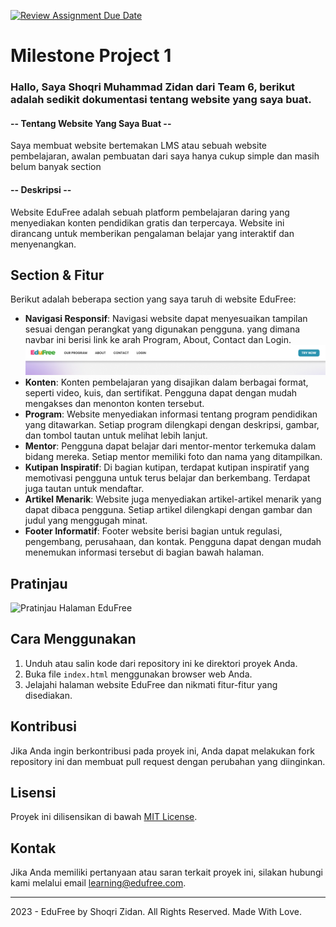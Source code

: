 [![Review Assignment Due Date](https://classroom.github.com/assets/deadline-readme-button-24ddc0f5d75046c5622901739e7c5dd533143b0c8e959d652212380cedb1ea36.svg)](https://classroom.github.com/a/f6dTnkNL)
# Milestone Project 1 
### Hallo, Saya Shoqri Muhammad Zidan dari Team 6, berikut adalah sedikit dokumentasi tentang website yang saya buat.

#### -- Tentang Website Yang Saya Buat --
Saya membuat website bertemakan LMS atau sebuah website pembelajaran, awalan pembuatan dari saya hanya cukup simple dan masih belum banyak section
#### -- Deskripsi --
Website EduFree adalah sebuah platform pembelajaran daring yang menyediakan konten pendidikan gratis dan terpercaya. Website ini dirancang untuk memberikan pengalaman belajar yang interaktif dan menyenangkan.

## Section & Fitur
Berikut adalah beberapa section yang saya taruh di website EduFree:

- **Navigasi Responsif**: Navigasi website dapat menyesuaikan tampilan sesuai dengan perangkat yang digunakan pengguna. yang dimana navbar ini berisi link ke arah Program, About, Contact dan Login.
  ![Navbar](Documentation/Nav.png)
- **Konten**: Konten pembelajaran yang disajikan dalam berbagai format, seperti video, kuis, dan sertifikat. Pengguna dapat dengan mudah mengakses dan menonton konten tersebut.
- **Program**: Website menyediakan informasi tentang program pendidikan yang ditawarkan. Setiap program dilengkapi dengan deskripsi, gambar, dan tombol tautan untuk melihat lebih lanjut.
- **Mentor**: Pengguna dapat belajar dari mentor-mentor terkemuka dalam bidang mereka. Setiap mentor memiliki foto dan nama yang ditampilkan.
- **Kutipan Inspiratif**: Di bagian kutipan, terdapat kutipan inspiratif yang memotivasi pengguna untuk terus belajar dan berkembang. Terdapat juga tautan untuk mendaftar.
- **Artikel Menarik**: Website juga menyediakan artikel-artikel menarik yang dapat dibaca pengguna. Setiap artikel dilengkapi dengan gambar dan judul yang menggugah minat.
- **Footer Informatif**: Footer website berisi bagian untuk regulasi, pengembang, perusahaan, dan kontak. Pengguna dapat dengan mudah menemukan informasi tersebut di bagian bawah halaman.

## Pratinjau

![Pratinjau Halaman EduFree](preview.png)

## Cara Menggunakan

1. Unduh atau salin kode dari repository ini ke direktori proyek Anda.
2. Buka file `index.html` menggunakan browser web Anda.
3. Jelajahi halaman website EduFree dan nikmati fitur-fitur yang disediakan.

## Kontribusi

Jika Anda ingin berkontribusi pada proyek ini, Anda dapat melakukan fork repository ini dan membuat pull request dengan perubahan yang diinginkan.

## Lisensi

Proyek ini dilisensikan di bawah [MIT License](LICENSE).

## Kontak

Jika Anda memiliki pertanyaan atau saran terkait proyek ini, silakan hubungi kami melalui email learning@edufree.com.

---

2023 - EduFree by Shoqri Zidan. All Rights Reserved. Made With Love.
